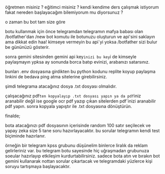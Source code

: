 öğretmen misiniz ?
eğitimci misiniz ?
kendi kendime ders çalışmak istiyorum fakat nereden başlayacağım
bilemiyorum mu diyorsunuz ?

o zaman bu bot tam size göre

botu kullanmak için önce telegramdan telegramın mafya babası olan
/botfather'dan /new bot komutu ile botunuzu oluşturun ve api'sini saklayın
ama dikkat edin haa! kimseye vermeyin bu api`yi yoksa /botfather
sizi bulur be gününüzü gösterir.

sonra gemini sitesinden gemini api key`inizi bu key`i de kimseyle paylaşmayın
ypksa ay sonunda borca batıp evinizi, arabanızı satarsınız.

bunları .env dosyasına girdikten bu python kodunu replite koyup paylaşma linkini de bedava
ping atma sitelerine girebilirsiniz.


şimdi telegrama atacağınız dosya .txt dosyası olmalıdır. 

çalışacağınız pdf`ten kopyalayıp .txt dosyası yapın
ya da pdf`iniz aranabilir değil ise google ocr pdf yazıp çıkan sitelerden
pdf`inizi aranabilir pdf yapın. sonra kopyala yapıştır ile .txt dosyasına dönüştürün.


finalde;

bota atacağınızı pdf dosyasının içerisinde random 100 satır seçilecek
ve yapay zeka size 5 tane soru hazıırlayacaktır.
bu sorular telegramın kendi test biçiminde hazırlanır.

örneğin bir telegram kpss grubunu düşünelim binlerce liralık da reklam gelirleriniz var.
bu telegram botu sayesinde hiç uğraşmadan grubunuza soeular hazırlayıp 
etkileşim kurdurtabilirsiniz. sadece bota atın ve bırakın bot gemini
kullanarak nottan sorular çıkartacak ve telegramdaki yüzlerce kişi soruyu tartışmaya başlayacaktır.
